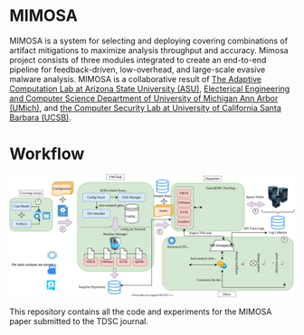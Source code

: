 # MIMOSA
MIMOSA is a system for selecting and deploying covering combinations of artifact mitigations to maximize analysis throughput and accuracy. Mimosa project consists of three modules integrated to create an end-to-end pipeline for feedback-driven, low-overhead, and large-scale evasive malware analysis. MIMOSA is a collaborative result of [The Adaptive Computation Lab at Arizona State University (ASU)](https://github.com/AdaptiveComputationLab/), [Electerical Engineering and Computer Science Department of University of Michigan Ann Arbor (UMich)](http://web.eecs.umich.edu/~weimerw/), and [the Computer Security Lab at University of California Santa Barbara (UCSB)](https://seclab.cs.ucsb.edu/). 

# Workflow

<div style="text-align:center"><img src="./images/mimosa.svg"></div>

This repository contains all the code and experiments for the MIMOSA paper submitted to the TDSC journal. 